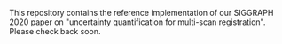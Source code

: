This repository contains the reference implementation of our SIGGRAPH 2020 paper on "uncertainty quantification for multi-scan registration". Please check back soon.
